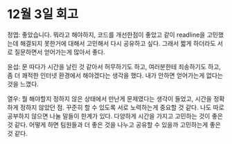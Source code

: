 # 12월 3일 회고

정엽: 좋았습니다. 뭐라고 해야하지, 코드를 개선한점이 좋았고 같이 readline을 고민했는데 해결되지 못한거에 대해서 고민해서 다시 공유하고 싶다. 그래서 짧게 하더라도 서로 질문하면서 얻어가는게 많아서 좋다.

윤섭: 문 따다가 시간을 날린 것 같아서 허무하기도 하고, 여러분한테 죄송하기도 하고, 좀 더 쾌적한 인터넷 환경에서 해야겠다는 생각을 했다. 내가 안하면 얻어가는게 없다는 것을 느꼈다.

열우: 뭘 해야할지 정하지 않은 상태에서 만난게 문제였다는 생각이 들었고, 시간을 정확하게 정하지 않았던 점. 꾸준히 할 수 있도록 서로 노력하는게 중요할 것 같다. 나도 따로 공부하지 않으면 나눌 말들이 한계가 있다. 다양하게 시간을 가지고 고민하는 것이 좋은 것 같다. 어떻게 하면 팀원들과 더 좋은 것을 나누고 공유할 수 있을까 고민하는게 좋은 것 같다.

